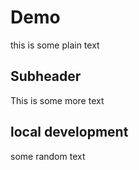 # Demo
this is some plain text
## Subheader
This is some more text         
## local development
some random text 

